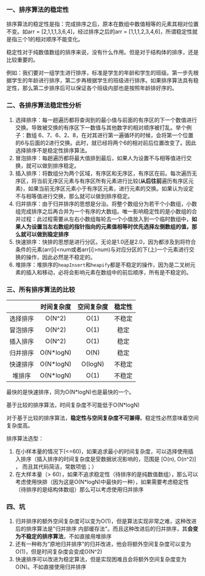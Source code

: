 ### 一、排序算法的稳定性

排序算法的稳定性是指：完成排序之后，原本在数组中数值相等的元素其相对位置不变。如arr = [2,1,1,1,3,6,4]，经过排序之后的arr = [1,1,1,2,3,4,6]，所谓稳定性就是指三个1的相对顺序不能变化。

稳定性对于纯数值数组的排序来说，没有什么作用。但是对于结构体的排序，还是比较重要的。

例如：我们要对一组学生进行排序，标准是学生的年龄和学生的班级。第一步先根据学生的年龄进行排序，第二步再根据学生的班级进行排序。如果排序算法具有稳定性，那么第二步排序后可以保证各个班级内部也是按照年龄排好序的。

### 二、各排序算法稳定性分析

1. 选择排序：每一趟遍历都将查询到的最小值与前面的有序区的下一个数值进行交换。导致被交换的有序区下一数值与其他数字的相对顺序被打乱。举个例子：数组 6、7、6、2、8，在对其进行第一遍循环的时候，会将第一个位置的6与后面的2进行交换。此时，就已经将两个6的相对前后位置改变了。因此选择排序不是稳定性排序算法。
2. 冒泡排序：每趟遍历都将最大值排到最后，如果人为设置不与相等值进行交换，就可以做到排序稳定。
3. 插入排序：将数组分为两个区域，有序区和无序区，有序区在前。每次遍历无序区，将当前无序区元素与有序区所有元素进行比较(**从后往前**遍历有序区元素)，如果当前无序区元素小于有序区元素，进行元素的交换。如果认为设定不与相等值进行交换，那么就可以做到排序稳定。
4. 归并排序：由于归并排序的思想是分治。将整个数组分为若干个小数组，小数组完成排序之后再合并为一个有序的大数组。唯一影响稳定性的是小数组的合并过程：此过程需要从左右小数组每轮去一个小值放入到一个临时数组中，**如果人为设置当左右数组的指针指向的元素值相等时优先选择左侧数组的值，那么就可以做到稳定排序**
4. 快速排序：快排的思想是进行分区。无论是1.0还是2.0，因为都涉及到将符合条件的元素(arr[i]<num或者arr[i]>num)与对应分区的下(上)一个元素进行交换的操作，因此必然是不稳定的。
4. 堆排序：堆排序的`heapInsert`和`heapify`都是不稳定的操作，因为是二叉树元素的插入和移动，必将会影响元素在数组中的前后顺序，所有是不稳定的。



### 三、所有排序算法的比较

|          | 时间复杂度 | 空间复杂度 | 稳定性 |
| :------: | :--------: | :--------: | :----: |
| 选择排序 |   O(N^2)   |    O(1)    | 不稳定 |
| 冒泡排序 |   O(N^2)   |    O(1)    |  稳定  |
| 插入排序 |   O(N^2)   |    O(1)    |  稳定  |
| 归并排序 | O(N*logN)  |    O(N)    |  稳定  |
| 快速排序 | O(N*logN)  |  O(logN)   | 不稳定 |
|  堆排序  | O(N*logN)  |    O(1)    | 不稳定 |

最快的是快速排序，同为O(N*logN)也是最快的一个。

基于比较的排序算法，时间复杂度不可能低于O(N*logN)

对于基于比较的排序算法，**稳定性与空间复杂度不可兼得**。稳定性必然意味着空间复杂度高。



排序算法选型：

1. 在小样本量的情况下(<=60)，如果追求最小的时间复杂度，可以选择使用插入排序（插入排序的时间复杂度是受数据状况影响的，范围是 [O(n), O(n^2)] ， 而且其代码简洁，常数项低；）
2. 在大样本量（> 60），如果不追求稳定性（待排序的是纯数值数组），那么可以考虑使用快排（因为这是O(N*logN)中最快的一种），如果需要考虑稳定性（待排序的是结构体数组）那么可以考虑使用归并排序



### 四、坑

1. 归并排序的额外空间复杂度可以变为O(1)，但是算法实现非常之难，这种改进后的排序算法是"归并排序  内部缓存法"。而且这种改进后的归并排序，其**会变为不稳定的排序算法**，不如直接用堆排序
2. 还有一种称为”原地归并排序“的归并改进，他会将额外空间复杂度可以变为O(1)，但是时间复杂度会变成O(N^2)
3. 快速排序可以改进为稳定算法，但是实现困难且会将额外空间复杂度变为O(N)。不如直接使用归并排序 
